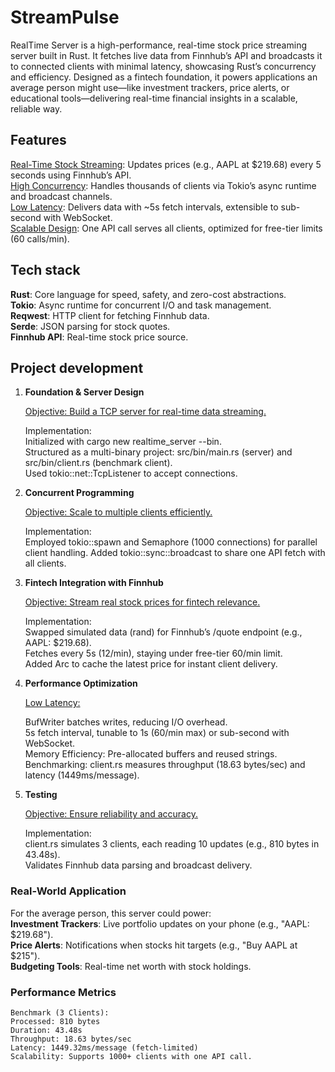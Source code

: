 # StreamPulse

RealTime Server is a high-performance, real-time stock price streaming server built in Rust.
It fetches live data from Finnhub’s API and broadcasts it to connected clients with minimal latency, showcasing Rust’s concurrency and efficiency. Designed as a fintech foundation, it powers applications an average person might use—like investment trackers, price alerts, or educational tools—delivering real-time financial insights in a scalable, reliable way.

## Features

<ins>Real-Time Stock Streaming</ins>: Updates prices (e.g., AAPL at $219.68) every 5 seconds using Finnhub’s API.  
<ins>High Concurrency</ins>: Handles thousands of clients via Tokio’s async runtime and broadcast channels.  
<ins>Low Latency</ins>: Delivers data with ~5s fetch intervals, extensible to sub-second with WebSocket.  
<ins>Scalable Design</ins>: One API call serves all clients, optimized for free-tier limits (60 calls/min).

## Tech stack

**Rust**: Core language for speed, safety, and zero-cost abstractions.  
**Tokio**: Async runtime for concurrent I/O and task management.  
**Reqwest**: HTTP client for fetching Finnhub data.  
**Serde**: JSON parsing for stock quotes.  
**Finnhub API**: Real-time stock price source.

## Project development

1. **Foundation & Server Design**

    <ins>Objective: Build a TCP server for real-time data streaming.</ins>

    Implementation:  
     Initialized with cargo new realtime_server --bin.  
     Structured as a multi-binary project: src/bin/main.rs (server) and src/bin/client.rs (benchmark client).  
     Used tokio::net::TcpListener to accept connections.

2. **Concurrent Programming**

    <ins>Objective: Scale to multiple clients efficiently.</ins>

    Implementation:  
    Employed tokio::spawn and Semaphore (1000 connections) for parallel client handling.
    Added tokio::sync::broadcast to share one API fetch with all clients.

3. **Fintech Integration with Finnhub**

    <ins>Objective: Stream real stock prices for fintech relevance.</ins>

    Implementation:  
    Swapped simulated data (rand) for Finnhub’s /quote endpoint (e.g., AAPL: $219.68).  
    Fetches every 5s (12/min), staying under free-tier 60/min limit.  
    Added Arc<Mutex> to cache the latest price for instant client delivery.

4. **Performance Optimization**

    <ins>Low Latency:</ins>

    BufWriter batches writes, reducing I/O overhead.  
    5s fetch interval, tunable to 1s (60/min max) or sub-second with WebSocket.  
    Memory Efficiency: Pre-allocated buffers and reused strings.  
    Benchmarking: client.rs measures throughput (18.63 bytes/sec) and latency (1449ms/message).

5. **Testing**

    <ins>Objective: Ensure reliability and accuracy.</ins>

    Implementation:  
    client.rs simulates 3 clients, each reading 10 updates (e.g., 810 bytes in 43.48s).  
    Validates Finnhub data parsing and broadcast delivery.

### Real-World Application

For the average person, this server could power:  
**Investment Trackers**: Live portfolio updates on your phone (e.g., "AAPL: $219.68").  
**Price Alerts**: Notifications when stocks hit targets (e.g., "Buy AAPL at $215").  
**Budgeting Tools**: Real-time net worth with stock holdings.

### Performance Metrics

    Benchmark (3 Clients):
    Processed: 810 bytes
    Duration: 43.48s
    Throughput: 18.63 bytes/sec
    Latency: 1449.32ms/message (fetch-limited)
    Scalability: Supports 1000+ clients with one API call.
